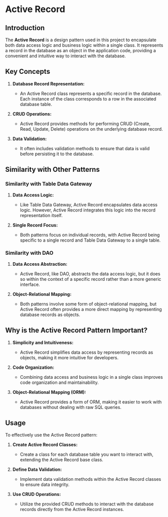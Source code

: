 # Active Record

## Introduction

The **Active Record** is a design pattern used in this project to encapsulate both data access logic and business logic within a single class. It represents a record in the database as an object in the application code, providing a convenient and intuitive way to interact with the database.

## Key Concepts

1. **Database Record Representation:**
   - An Active Record class represents a specific record in the database. Each instance of the class corresponds to a row in the associated database table.

2. **CRUD Operations:**
   - Active Record provides methods for performing CRUD (Create, Read, Update, Delete) operations on the underlying database record.

3. **Data Validation:**
   - It often includes validation methods to ensure that data is valid before persisting it to the database.

## Similarity with Other Patterns

### Similarity with Table Data Gateway

1. **Data Access Logic:**
   - Like Table Data Gateway, Active Record encapsulates data access logic. However, Active Record integrates this logic into the record representation itself.

2. **Single Record Focus:**
   - Both patterns focus on individual records, with Active Record being specific to a single record and Table Data Gateway to a single table.

### Similarity with DAO

1. **Data Access Abstraction:**
   - Active Record, like DAO, abstracts the data access logic, but it does so within the context of a specific record rather than a more generic interface.

2. **Object-Relational Mapping:**
   - Both patterns involve some form of object-relational mapping, but Active Record often provides a more direct mapping by representing database records as objects.

## Why is the Active Record Pattern Important?

1. **Simplicity and Intuitiveness:**
   - Active Record simplifies data access by representing records as objects, making it more intuitive for developers.

2. **Code Organization:**
   - Combining data access and business logic in a single class improves code organization and maintainability.

3. **Object-Relational Mapping (ORM):**
   - Active Record provides a form of ORM, making it easier to work with databases without dealing with raw SQL queries.

## Usage

To effectively use the Active Record pattern:

1. **Create Active Record Classes:**
   - Create a class for each database table you want to interact with, extending the Active Record base class.

2. **Define Data Validation:**
   - Implement data validation methods within the Active Record classes to ensure data integrity.

3. **Use CRUD Operations:**
   - Utilize the provided CRUD methods to interact with the database records directly from the Active Record instances.
